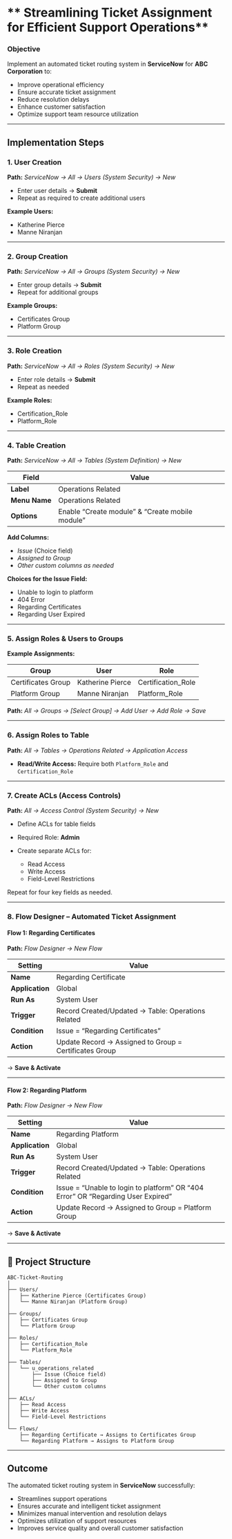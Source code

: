 # ** Streamlining Ticket Assignment for Efficient Support Operations**

### **Objective**

Implement an automated ticket routing system in **ServiceNow** for **ABC Corporation** to:

* Improve operational efficiency
* Ensure accurate ticket assignment
* Reduce resolution delays
* Enhance customer satisfaction
* Optimize support team resource utilization

---

## **Implementation Steps**

### **1. User Creation**

**Path:** *ServiceNow → All → Users (System Security) → New*

* Enter user details → **Submit**
* Repeat as required to create additional users

**Example Users:**

* Katherine Pierce
* Manne Niranjan

---

### **2. Group Creation**

**Path:** *ServiceNow → All → Groups (System Security) → New*

* Enter group details → **Submit**
* Repeat for additional groups

**Example Groups:**

* Certificates Group
* Platform Group

---

### **3. Role Creation**

**Path:** *ServiceNow → All → Roles (System Security) → New*

* Enter role details → **Submit**
* Repeat as needed

**Example Roles:**

* Certification_Role
* Platform_Role

---

### **4. Table Creation**

**Path:** *ServiceNow → All → Tables (System Definition) → New*

| Field         | Value                                           |
| ------------- | ----------------------------------------------- |
| **Label**     | Operations Related                              |
| **Menu Name** | Operations Related                              |
| **Options**   | Enable “Create module” & “Create mobile module” |

**Add Columns:**

* *Issue* (Choice field)
* *Assigned to Group*
* *Other custom columns as needed*

**Choices for the Issue Field:**

* Unable to login to platform
* 404 Error
* Regarding Certificates
* Regarding User Expired

---

### **5. Assign Roles & Users to Groups**

**Example Assignments:**

| Group              | User             | Role               |
| ------------------ | ---------------- | ------------------ |
| Certificates Group | Katherine Pierce | Certification_Role |
| Platform Group     | Manne Niranjan   | Platform_Role      |

**Path:** *All → Groups → [Select Group] → Add User → Add Role → Save*

---

### **6. Assign Roles to Table**

**Path:** *All → Tables → Operations Related → Application Access*

* **Read/Write Access:** Require both `Platform_Role` and `Certification_Role`

---

### **7. Create ACLs (Access Controls)**

**Path:** *All → Access Control (System Security) → New*

* Define ACLs for table fields
* Required Role: **Admin**
* Create separate ACLs for:

  * Read Access
  * Write Access
  * Field-Level Restrictions

Repeat for four key fields as needed.

---

### **8. Flow Designer – Automated Ticket Assignment**

#### **Flow 1: Regarding Certificates**

**Path:** *Flow Designer → New Flow*

| Setting         | Value                                                  |
| --------------- | ------------------------------------------------------ |
| **Name**        | Regarding Certificate                                  |
| **Application** | Global                                                 |
| **Run As**      | System User                                            |
| **Trigger**     | Record Created/Updated → Table: Operations Related     |
| **Condition**   | Issue = “Regarding Certificates”                       |
| **Action**      | Update Record → Assigned to Group = Certificates Group |

→ **Save & Activate**

---

#### **Flow 2: Regarding Platform**

**Path:** *Flow Designer → New Flow*

| Setting         | Value                                                                            |
| --------------- | -------------------------------------------------------------------------------- |
| **Name**        | Regarding Platform                                                               |
| **Application** | Global                                                                           |
| **Run As**      | System User                                                                      |
| **Trigger**     | Record Created/Updated → Table: Operations Related                               |
| **Condition**   | Issue = “Unable to login to platform” OR “404 Error” OR “Regarding User Expired” |
| **Action**      | Update Record → Assigned to Group = Platform Group                               |

→ **Save & Activate**

---

## **📂 Project Structure**

```
ABC-Ticket-Routing
│
├── Users/
│   ├── Katherine Pierce (Certificates Group)
│   └── Manne Niranjan (Platform Group)
│
├── Groups/
│   ├── Certificates Group
│   └── Platform Group
│
├── Roles/
│   ├── Certification_Role
│   └── Platform_Role
│
├── Tables/
│   └── u_operations_related
│       ├── Issue (Choice field)
│       ├── Assigned to Group
│       └── Other custom columns
│
├── ACLs/
│   ├── Read Access
│   ├── Write Access
│   └── Field-Level Restrictions
│
└── Flows/
    ├── Regarding Certificate → Assigns to Certificates Group
    └── Regarding Platform → Assigns to Platform Group
```

---

## **Outcome**

The automated ticket routing system in **ServiceNow** successfully:

* Streamlines support operations
* Ensures accurate and intelligent ticket assignment
* Minimizes manual intervention and resolution delays
* Optimizes utilization of support resources
* Improves service quality and overall customer satisfaction
